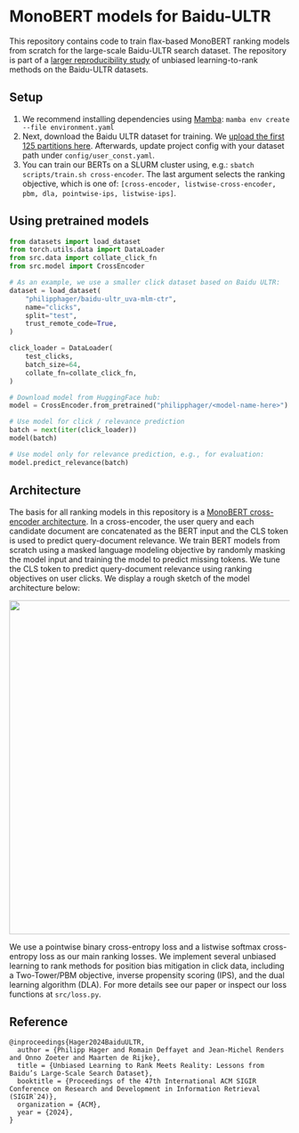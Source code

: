 # MonoBERT models for Baidu-ULTR
This repository contains code to train flax-based MonoBERT ranking models from scratch for the large-scale Baidu-ULTR search dataset. The repository is part of a [larger reproducibility study](https://philipphager.github.io/assets/papers/2024-sigir-ultr-meets-reality.pdf) of unbiased learning-to-rank methods on the Baidu-ULTR datasets.

## Setup
1. We recommend installing dependencies using [Mamba](https://mamba.readthedocs.io/en/latest/user_guide/mamba.html): `mamba env create --file environment.yaml`
2. Next, download the Baidu ULTR dataset for training. We [upload the first 125 partitions here](https://huggingface.co/datasets/philipphager/baidu-ultr-pretrain/tree/main). Afterwards, update project config with your dataset path under `config/user_const.yaml`.
3. You can train our BERTs on a SLURM cluster using, e.g.: `sbatch scripts/train.sh cross-encoder`. The last argument selects the ranking objective, which is one of: `[cross-encoder, listwise-cross-encoder, pbm, dla, pointwise-ips, listwise-ips]`.

## Using pretrained models
```Python
from datasets import load_dataset
from torch.utils.data import DataLoader
from src.data import collate_click_fn
from src.model import CrossEncoder

# As an example, we use a smaller click dataset based on Baidu ULTR:
dataset = load_dataset(
    "philipphager/baidu-ultr_uva-mlm-ctr",
    name="clicks",
    split="test",
    trust_remote_code=True,
)

click_loader = DataLoader(
    test_clicks,
    batch_size=64,
    collate_fn=collate_click_fn,
)

# Download model from HuggingFace hub:
model = CrossEncoder.from_pretrained("philipphager/<model-name-here>")

# Use model for click / relevance prediction
batch = next(iter(click_loader))
model(batch)

# Use model only for relevance prediction, e.g., for evaluation:
model.predict_relevance(batch)
```

## Architecture
The basis for all ranking models in this repository is a [MonoBERT cross-encoder architecture](https://arxiv.org/pdf/1910.14424.pdf). In a cross-encoder, the user query and each candidate document are concatenated as the BERT input and the CLS token is used to predict query-document relevance. We train BERT models from scratch using a masked language modeling objective by randomly masking the model input and training the model to predict missing tokens. We tune the CLS token to predict query-document relevance using ranking objectives on user clicks. We display a rough sketch of the model architecture below:

<p align="center">
  <img src='https://github.com/philipphager/baidu-bert-model/assets/9155371/2c0a6c09-a9c5-4e09-bd1a-d7af9daac079' width='600'>
</p>

We use a pointwise binary cross-entropy loss and a listwise softmax cross-entropy loss as our main ranking losses. We implement several unbiased learning to rank methods for position bias mitigation in click data, including a Two-Tower/PBM objective, inverse propensity scoring (IPS), and the dual learning algorithm (DLA). For more details see our paper or inspect our loss functions at `src/loss.py`.

## Reference
```
@inproceedings{Hager2024BaiduULTR,
  author = {Philipp Hager and Romain Deffayet and Jean-Michel Renders and Onno Zoeter and Maarten de Rijke},
  title = {Unbiased Learning to Rank Meets Reality: Lessons from Baidu’s Large-Scale Search Dataset},
  booktitle = {Proceedings of the 47th International ACM SIGIR Conference on Research and Development in Information Retrieval (SIGIR`24)},
  organization = {ACM},
  year = {2024},
}
```
